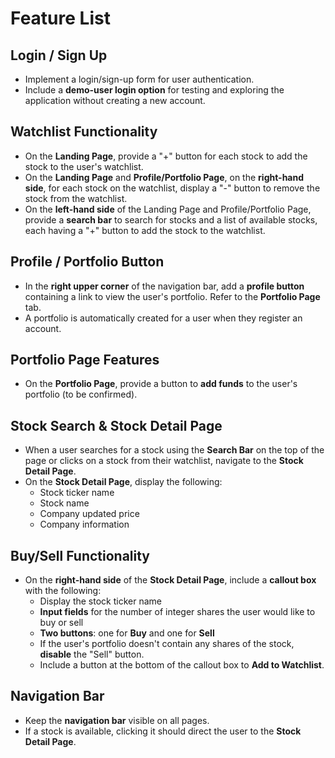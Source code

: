 # Feature List

## Login / Sign Up
- Implement a login/sign-up form for user authentication.
- Include a **demo-user login option** for testing and exploring the application without creating a new account.

## Watchlist Functionality
- On the **Landing Page**, provide a "+" button for each stock to add the stock to the user's watchlist.
- On the **Landing Page** and **Profile/Portfolio Page**, on the **right-hand side**, for each stock on the watchlist, display a "-" button to remove the stock from the watchlist.
- On the **left-hand side** of the Landing Page and Profile/Portfolio Page, provide a **search bar** to search for stocks and a list of available stocks, each having a "+" button to add the stock to the watchlist.

## Profile / Portfolio Button
- In the **right upper corner** of the navigation bar, add a **profile button** containing a link to view the user's portfolio. Refer to the **Portfolio Page** tab.
- A portfolio is automatically created for a user when they register an account.

## Portfolio Page Features
- On the **Portfolio Page**, provide a button to **add funds** to the user's portfolio (to be confirmed).

## Stock Search & Stock Detail Page
- When a user searches for a stock using the **Search Bar** on the top of the page or clicks on a stock from their watchlist, navigate to the **Stock Detail Page**.
- On the **Stock Detail Page**, display the following:
  - Stock ticker name
  - Stock name
  - Company updated price
  - Company information

## Buy/Sell Functionality
- On the **right-hand side** of the **Stock Detail Page**, include a **callout box** with the following:
  - Display the stock ticker name
  - **Input fields** for the number of integer shares the user would like to buy or sell
  - **Two buttons**: one for **Buy** and one for **Sell**
  - If the user's portfolio doesn't contain any shares of the stock, **disable** the "Sell" button.
  - Include a button at the bottom of the callout box to **Add to Watchlist**.

## Navigation Bar
- Keep the **navigation bar** visible on all pages.
- If a stock is available, clicking it should direct the user to the **Stock Detail Page**.
